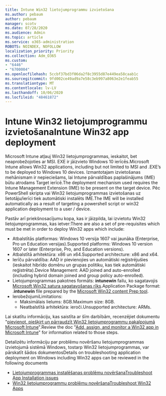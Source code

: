 ```yaml
---
title: Intune Win32 lietojumprogrammu izvietošana
ms.author: pebaum
author: pebaum
manager: scotv
ms.date: 07/28/2020
ms.audience: Admin
ms.topic: article
ms.service: o365-administration
ROBOTS: NOINDEX, NOFOLLOW
localization_priority: Priority
ms.collection: Adm_O365
ms.custom:
- "6446"
- "6700004"
ms.openlocfilehash: 5ccbf37bd3f06da2f8c3955d87e449ea58caab1c
ms.sourcegitcommit: 9fd002ce49ad9a7e58c3eb997a8063e2e1feab55
ms.translationtype: MT
ms.contentlocale: lv-LV
ms.lasthandoff: 10/06/2020
ms.locfileid: "48461872"
---
```

# <a name="intune-win32-app-deployment"></a><span data-ttu-id="39554-102">Intune Win32 lietojumprogrammu izvietošana</span><span class="sxs-lookup"><span data-stu-id="39554-102">Intune Win32 app deployment</span></span>

<span data-ttu-id="39554-103">Microsoft Intune atļauj Win32 lietojumprogrammas, ieskaitot, bet neaprobežojoties ar MSI. EXE ir jāizvieto Windows 10 ierīcēs.</span><span class="sxs-lookup"><span data-stu-id="39554-103">Microsoft Intune allows Win32 applications, including but not limited to MSI and .EXE’s to be deployed to Windows 10 devices.</span></span> <span data-ttu-id="39554-104">Izmantotajam izvietošanas mehānismam ir nepieciešams, lai Intune pārvaldības paplašinājums (IME) būtu atrodams Target ierīcē.</span><span class="sxs-lookup"><span data-stu-id="39554-104">The deployment mechanism used requires the Intune Management Extension (IME) to be present on the target device.</span></span> <span data-ttu-id="39554-105">Pēc PowerShell skripta vai Win32 lietojumprogrammas izvietošanas uz lietotāju/ierīci tiek automātiski instalēts IME.</span><span class="sxs-lookup"><span data-stu-id="39554-105">The IME will be installed automatically as a result of targeting a powershell script or win32 application deployment to a user / device.</span></span>

<span data-ttu-id="39554-106">Pastāv arī priekšnosacījumu kopa, kas ir jāizpilda, lai izvietotu Win32 lietojumprogrammas, kas ietver:</span><span class="sxs-lookup"><span data-stu-id="39554-106">There are also a set of pre-requisites which must be met in order to deploy Win32 apps which include:</span></span>

- <span data-ttu-id="39554-107">Atbalstītās platformas: Windows 10 versija 1607 vai jaunāka (Enterprise, Pro un Education versijas).</span><span class="sxs-lookup"><span data-stu-id="39554-107">Supported platforms: Windows 10 version 1607 or later (Enterprise, Pro, and Education versions).</span></span>
- <span data-ttu-id="39554-108">Atbalstītā arhitektūra: x86 un x64.</span><span class="sxs-lookup"><span data-stu-id="39554-108">Supported architecture: x86 and x64.</span></span>
- <span data-ttu-id="39554-109">Ierīču pārvaldība: AAD ir pievienojies un automātiski reģistrējušies (ieskaitot hibrīdo domēnu un grupas politiku, kas tiek automātiski reģistrēta).</span><span class="sxs-lookup"><span data-stu-id="39554-109">Device Management: AAD joined and auto-enrolled (including hybrid domain joined and group policy auto-enrolled).</span></span>
- <span data-ttu-id="39554-110">Lietojumprogrammas pakotnes formāts: **intunewin**  failu, ko sagatavojis [Microsoft Win32 satura sagatavošanas rīks](https://docs.microsoft.com/mem/intune/apps/apps-win32-prepare).</span><span class="sxs-lookup"><span data-stu-id="39554-110">Application Package format: .**intunewin**  file prepared by the [Microsoft Win32 content Prep tool](https://docs.microsoft.com/mem/intune/apps/apps-win32-prepare).</span></span>
- <span data-ttu-id="39554-111">Ierobežojumi</span><span class="sxs-lookup"><span data-stu-id="39554-111">Limitations:</span></span>
    - <span data-ttu-id="39554-112">Maksimālais lielums: 8GB.</span><span class="sxs-lookup"><span data-stu-id="39554-112">Maximum size: 8GB.</span></span>
    - <span data-ttu-id="39554-113">Neatbalstītā arhitektūra: ieroči.</span><span class="sxs-lookup"><span data-stu-id="39554-113">Unsupported architecture: ARMs.</span></span>

<span data-ttu-id="39554-114">Lai skatītu informāciju, kas saistīta ar šīm darbībām, recenzējiet dokumentu "[pievienot, piešķirt un pārraudzīt Win32 lietojumprogrammu pakalpojumā Microsoft Intune](https://docs.microsoft.com/mem/intune/apps/apps-win32-add)".</span><span class="sxs-lookup"><span data-stu-id="39554-114">Review the doc "[Add, assign, and monitor a Win32 app in Microsoft Intune](https://docs.microsoft.com/mem/intune/apps/apps-win32-add)" for information related to those steps.</span></span>

<span data-ttu-id="39554-115">Detalizētu informāciju par problēmu novēršanu lietojumprogrammas izvietojumā sistēmā Windows, tostarp Win32 lietojumprogrammas, var pārskatīt šādos dokumentos</span><span class="sxs-lookup"><span data-stu-id="39554-115">Details on troubleshooting application deployment on Windows including Win32 apps can be reviewed in the following documents</span></span>

- [<span data-ttu-id="39554-116">Lietojumprogrammas instalēšanas problēmu novēršana</span><span class="sxs-lookup"><span data-stu-id="39554-116">Troubleshoot App Installation issues</span></span>](https://docs.microsoft.com/mem/intune/apps/troubleshoot-app-install)  
- [<span data-ttu-id="39554-117">Win32 lietojumprogrammu problēmu novēršana</span><span class="sxs-lookup"><span data-stu-id="39554-117">Troubleshoot Win32 Apps</span></span>](https://docs.microsoft.com/mem/intune/apps/apps-win32-troubleshoot)